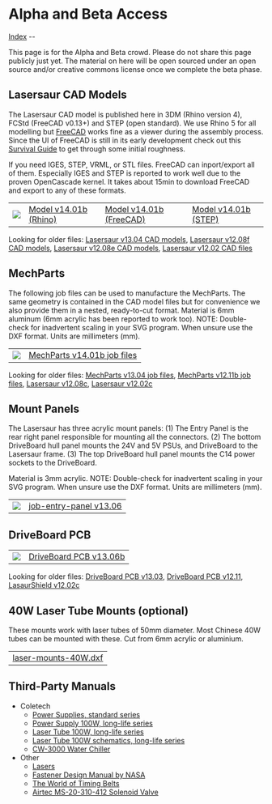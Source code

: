 Alpha and Beta Access
=====================

[Index](index.md) -- 

This page is for the Alpha and Beta crowd. Please do not share this page publicly just yet. The material on here will be open sourced under an open source and/or creative commons license once we complete the beta phase.

Lasersaur CAD Models
-------------------

The Lasersaur CAD model is published here in 3DM (Rhino version 4), FCStd (FreeCAD v0.13+) and STEP (open standard). We use Rhino 5 for all modelling but [FreeCAD](http://freecadweb.org/) works fine as a viewer during the assembly process. Since the UI of FreeCAD is still in its early development check out this [Survival Guide](freecad_guide.md) to get through some initial roughness.

If you need IGES, STEP, VRML, or STL files. FreeCAD can inport/export all of them. Especially IGES and STEP is reported to work well due to the proven OpenCascade kernel. It takes about 15min to download FreeCAD and export to any of these formats.

<table>
<tr><td>
<img src="http://farm9.staticflickr.com/8142/7139599325_1b7036b97e_m.jpg">
</td><td>
<a href="http://file.lasersaur.com/model/model-lasersaur-v14.01b.3dm">Model v14.01b (Rhino)</a>
</td><td>
<a href="http://file.lasersaur.com/model/model-lasersaur-v14.01b.FCStd">Model v14.01b (FreeCAD)</a>
</td><td>
<a href="http://file.lasersaur.com/model/model-lasersaur-v14.01b-step.zip">Model v14.01b (STEP)</a>
</td></tr>
</table>


Looking for older files: <a href="http://file.lasersaur.com/model/model-lasersaur-v13.04.zip">Lasersaur v13.04 CAD models</a>, <a href="http://dl.dropbox.com/u/9430160/lasersaur/model-lasersaur-v1208f.zip">Lasersaur v12.08f CAD models</a>, <a href="http://dl.dropbox.com/u/9430160/lasersaur/model-lasersaur-v12.08e.zip">Lasersaur v12.08e CAD models</a>, <a href="http://dl.dropbox.com/u/9430160/lasersaur/model-lasersaur-v12.02.zip">Lasersaur v12.02 CAD files</a>



MechParts
-------------------------------

The following job files can be used to manufacture the MechParts. The same geometry is contained in the CAD model files but for convenience we also provide them in a nested, ready-to-cut format. Material is 6mm aluminum (6mm acrylic has been reported to work too). NOTE: Double-check for inadvertent scaling in your SVG program. When unsure use the DXF format. Units are millimeters (mm).

<table>
<tr><td>
<img src="http://farm8.staticflickr.com/7381/11076042243_14629f1ef1_m.jpg">
</td><td>
<a href="http://file.lasersaur.com/job-files/MechParts-v14.01b.dxf">MechParts v14.01b job files</a>
</td>
</tr>
</table>

Looking for older files: <a href="http://dl.dropbox.com/u/9430160/lasersaur/job-MechParts-v13.04.zip">MechParts v13.04 job files</a>, <a href="http://dl.dropbox.com/u/9430160/lasersaur/job-MechParts-v12.11b.zip">MechParts v12.11b job files</a>, <a href="http://dl.dropbox.com/u/9430160/lasersaur/job-lasersaur-parts-v12.08c.zip">Lasersaur v12.08c</a>, <a href="http://dl.dropbox.com/u/9430160/lasersaur/job-lasersaur-parts-v12.02c.zip">Lasersaur v12.02c</a>



Mount Panels
-------------------------------
The Lasersaur has three acrylic mount panels: (1) The Entry Panel is the rear right panel responsible for mounting all the connectors. (2) The bottom DriveBoard hull panel mounts the 24V and 5V PSUs, and DriveBoard to the Lasersaur frame. (3) The top DriveBoard hull panel mounts the C14 power sockets to the DriveBoard.

Material is 3mm acrylic. NOTE: Double-check for inadvertent scaling in your SVG program. When unsure use the DXF format. Units are millimeters (mm).

<table>
<tr><td>
<img src="http://farm8.staticflickr.com/7413/9093804668_8f87959855_n.jpg">
</td><td>
<a href="http://dl.dropbox.com/u/9430160/lasersaur/job-mount-panels-v13.06.zip">job-entry-panel v13.06</a>
</td>
</tr>
</table>



DriveBoard PCB
-------------------------

<table>
<tr><td>
<img src="http://farm9.staticflickr.com/8514/8492255734_657d9a9f44_n.jpg">
</td><td>
<a href="http://dl.dropbox.com/u/9430160/lasersaur/DriveBoard-v13.06b.zip" class="il">DriveBoard PCB v13.06b</a>
</td>
</tr>
</table>

Looking for older files:
<a href="http://dl.dropbox.com/u/9430160/lasersaur/DriveBoard-v13.03.zip" class="il">DriveBoard PCB v13.03</a>,
<a href="http://dl.dropbox.com/u/9430160/lasersaur/DriveBoard-v12.11.zip" class="il">DriveBoard PCB v12.11</a>, 
<a href="https://github.com/stefanix/LasaurShield/zipball/v12.02c" class="il">LasaurShield v12.02c</a>



40W Laser Tube Mounts (optional)
--------------------------------

These mounts work with laser tubes of 50mm diameter. Most Chinese 40W tubes can be mounted with these. Cut from 6mm acrylic or aluminium.

<table>
<tr><td>
<a href="http://file.lasersaur.com/job-files/laser-mounts-40W.dxf">laser-mounts-40W.dxf</a>
</td>
</tr>
</table>



Third-Party Manuals
-------------------

- Coletech
  - [Power Supplies, standard series](http://dl.dropbox.com/u/9430160/lasersaur/coletech-power-supplies.pdf)
  - [Power Supply 100W, long-life series](http://dl.dropbox.com/u/9430160/lasersaur/coletech-power-supply-100W.pdf)
  - [Laser Tube 100W, long-life series](http://dl.dropbox.com/u/9430160/lasersaur/coletech-laser-100W.pdf)
  - [Laser Tube 100W schematics, long-life series](http://dl.dropbox.com/u/9430160/lasersaur/coletech-laser-schematic-100W.pdf)
  - [CW-3000 Water Chiller](http://dl.dropbox.com/u/9430160/lasersaur/cw-3000.pdf)
- Other
  - [Lasers](http://file.lasersaur.com/docs-thirdparty/Lasers.pdf)
  - [Fastener Design Manual by NASA](http://file.lasersaur.com/docs-thirdparty/Fastener_Design_Manual.pdf)
  - [The World of Timing Belts](http://file.lasersaur.com/docs-thirdparty/The_World_of_Timing_Belts.pdf)
  - [Airtec MS-20-310-412 Solenoid Valve](http://dl.dropbox.com/u/9430160/lasersaur/airtec-MS-20.pdf)

